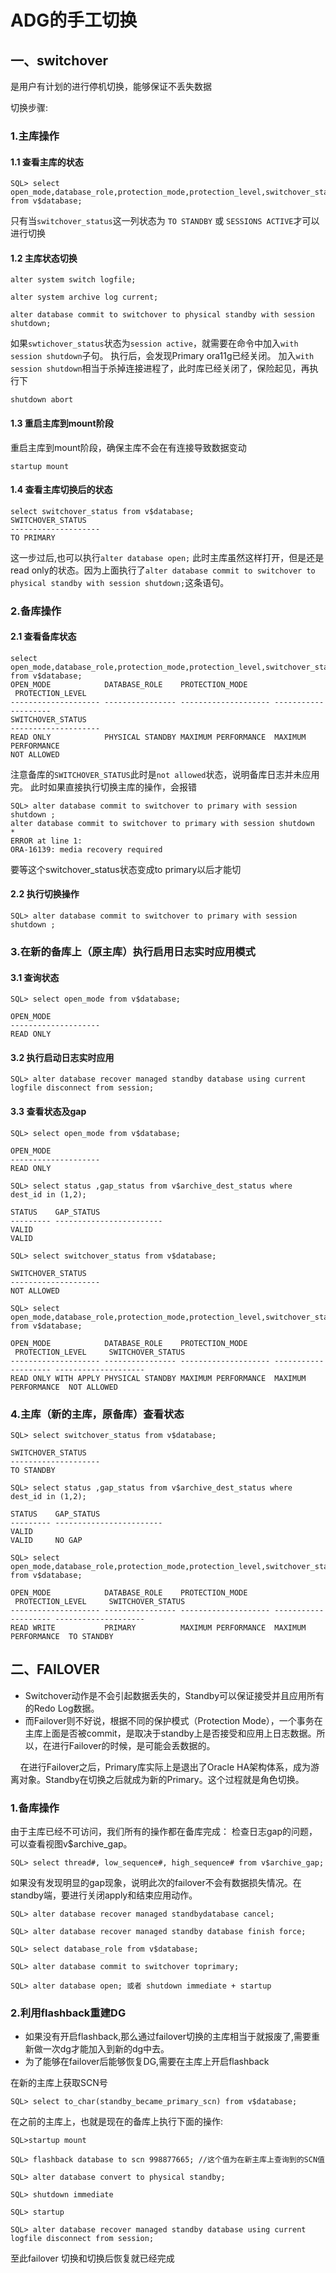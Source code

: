 <!-- toc -->

# ADG的手工切换

## 一、switchover
是用户有计划的进行停机切换，能够保证不丢失数据

切换步骤:

### 1.主库操作

#### 1.1 查看主库的状态
```
SQL> select open_mode,database_role,protection_mode,protection_level,switchover_status from v$database;
```
只有当`switchover_status`这一列状态为 `TO STANDBY` 或 `SESSIONS ACTIVE`才可以进行切换

#### 1.2 主库状态切换
```
alter system switch logfile;

alter system archive log current;

alter database commit to switchover to physical standby with session shutdown;
```
如果`swtichover_status`状态为`session active`，就需要在命令中加入`with session shutdown`子句。
执行后，会发现Primary ora11g已经关闭。
加入`with session shutdown`相当于杀掉连接进程了，此时库已经关闭了，保险起见，再执行下
```
shutdown abort
```
#### 1.3 重启主库到mount阶段
重启主库到mount阶段，确保主库不会在有连接导致数据变动
```
startup mount
```
#### 1.4 查看主库切换后的状态
```
select switchover_status from v$database;
SWITCHOVER_STATUS
--------------------
TO PRIMARY
```

这一步过后,也可以执行`alter database open;`
此时主库虽然这样打开，但是还是read only的状态。因为上面执行了`alter database commit to switchover to physical standby with session shutdown;`这条语句。

### 2.备库操作
#### 2.1 查看备库状态
```
select open_mode,database_role,protection_mode,protection_level,switchover_status from v$database;
OPEN_MODE            DATABASE_ROLE    PROTECTION_MODE      PROTECTION_LEVEL
-------------------- ---------------- -------------------- --------------------
SWITCHOVER_STATUS
--------------------
READ ONLY            PHYSICAL STANDBY MAXIMUM PERFORMANCE  MAXIMUM PERFORMANCE
NOT ALLOWED
```

注意备库的`SWITCHOVER_STATUS`此时是`not allowed`状态，说明备库日志并未应用完。
此时如果直接执行切换主库的操作，会报错
```
SQL> alter database commit to switchover to primary with session shutdown ;
alter database commit to switchover to primary with session shutdown
*
ERROR at line 1:
ORA-16139: media recovery required
```
要等这个switchover_status状态变成to primary以后才能切
#### 2.2 执行切换操作
```
SQL> alter database commit to switchover to primary with session shutdown ;
```

### 3.在新的备库上（原主库）执行启用日志实时应用模式
#### 3.1 查询状态
```
SQL> select open_mode from v$database;

OPEN_MODE
--------------------
READ ONLY
```

#### 3.2 执行启动日志实时应用
```
SQL> alter database recover managed standby database using current logfile disconnect from session;
```

#### 3.3 查看状态及gap
```
SQL> select open_mode from v$database;

OPEN_MODE
--------------------
READ ONLY

SQL> select status ,gap_status from v$archive_dest_status where dest_id in (1,2);

STATUS    GAP_STATUS
--------- ------------------------
VALID
VALID

SQL> select switchover_status from v$database;

SWITCHOVER_STATUS
--------------------
NOT ALLOWED

SQL> select open_mode,database_role,protection_mode,protection_level,switchover_status from v$database;

OPEN_MODE            DATABASE_ROLE    PROTECTION_MODE      PROTECTION_LEVEL     SWITCHOVER_STATUS
-------------------- ---------------- -------------------- -------------------- --------------------
READ ONLY WITH APPLY PHYSICAL STANDBY MAXIMUM PERFORMANCE  MAXIMUM PERFORMANCE  NOT ALLOWED
```

### 4.主库（新的主库，原备库）查看状态
```
SQL> select switchover_status from v$database;

SWITCHOVER_STATUS
--------------------
TO STANDBY

SQL> select status ,gap_status from v$archive_dest_status where dest_id in (1,2);

STATUS    GAP_STATUS
--------- ------------------------
VALID
VALID     NO GAP

SQL> select open_mode,database_role,protection_mode,protection_level,switchover_status from v$database;

OPEN_MODE            DATABASE_ROLE    PROTECTION_MODE      PROTECTION_LEVEL     SWITCHOVER_STATUS
-------------------- ---------------- -------------------- -------------------- --------------------
READ WRITE           PRIMARY          MAXIMUM PERFORMANCE  MAXIMUM PERFORMANCE  TO STANDBY
```


## 二、FAILOVER
- Switchover动作是不会引起数据丢失的，Standby可以保证接受并且应用所有的Redo Log数据。
- 而Failover则不好说，根据不同的保护模式（Protection Mode），一个事务在主库上面是否被commit，是取决于standby上是否接受和应用上日志数据。所以，在进行Failover的时候，是可能会丢数据的。

    在进行Failover之后，Primary库实际上是退出了Oracle HA架构体系，成为游离对象。Standby在切换之后就成为新的Primary。这个过程就是角色切换。


### 1.备库操作
由于主库已经不可访问，我们所有的操作都在备库完成：
检查日志gap的问题，可以查看视图v$archive_gap。
```
SQL> select thread#, low_sequence#, high_sequence# from v$archive_gap;
```
如果没有发现明显的gap现象，说明此次的failover不会有数据损失情况。在standby端，要进行关闭apply和结束应用动作。



```
SQL> alter database recover managed standbydatabase cancel;

SQL> alter database recover managed standby database finish force;

SQL> select database_role from v$database;

SQL> alter database commit to switchover toprimary;

SQL> alter database open; 或者 shutdown immediate + startup
```

### 2.利用flashback重建DG
- 如果没有开启flashback,那么通过failover切换的主库相当于就报废了,需要重新做一次dg才能加入到新的dg中去。
- 为了能够在failover后能够恢复DG,需要在主库上开启flashback


在新的主库上获取SCN号
```
SQL> select to_char(standby_became_primary_scn) from v$database;
```

在之前的主库上，也就是现在的备库上执行下面的操作:
```
SQL>startup mount       

SQL> flashback database to scn 998877665; //这个值为在新主库上查询到的SCN值

SQL> alter database convert to physical standby;

SQL> shutdown immediate

SQL> startup

SQL> alter database recover managed standby database using current logfile disconnect from session;
```

至此failover 切换和切换后恢复就已经完成
